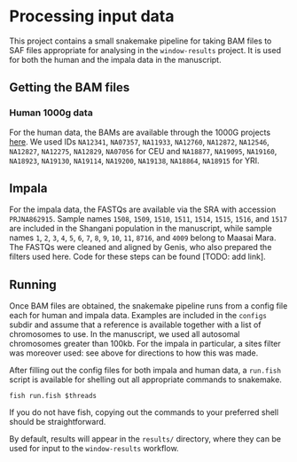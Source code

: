# Processing input data

This project contains a small snakemake pipeline for taking BAM files to SAF files appropriate for analysing in the `window-results` project. It is used for both the human and the impala data in the manuscript.

## Getting the BAM files

### Human 1000g data

For the human data, the BAMs are available through the 1000G projects [here](https://ftp.1000genomes.ebi.ac.uk/vol1/ftp/phase3/). We used IDs `NA12341`, `NA07357`, `NA11933`, `NA12760`, `NA12872`, `NA12546`, `NA12827`, `NA12275`, `NA12829`, `NA07056` for CEU and `NA18877`, `NA19095`, `NA19160`, `NA18923`, `NA19130`, `NA19114`, `NA19200`, `NA19138`, `NA18864`, `NA18915` for YRI.

## Impala

For the impala data, the FASTQs are available via the SRA with accession `PRJNA862915`. Sample names `1508`, `1509`, `1510`, `1511`, `1514`, `1515`, `1516`, and `1517` are included in the Shangani population in the manuscript, while sample names `1`, `2`, `3`, `4`, `5`, `6`, `7`, `8`, `9`, `10`, `11`, `8716`, and `4009` belong to Maasai Mara. The FASTQs were cleaned and aligned by Genis, who also prepared the filters used here. Code for these steps can be found [TODO: add link].

## Running

Once BAM files are obtained, the snakemake pipeline runs from a config file each for human and impala data. Examples are included in the `configs` subdir and assume that a reference is available together with a list of chromosomes to use. In the manuscript, we used all autosomal chromosomes greater than 100kb. For the impala in particular, a sites filter was moreover used: see above for directions to how this was made.

After filling out the config files for both impala and human data, a `run.fish` script is available for shelling out all appropriate commands to snakemake. 

```shell
fish run.fish $threads
```

If you do not have fish, copying out the commands to your preferred shell should be straightforward.

By default, results will appear in the `results/` directory, where they can be used for input to the `window-results` workflow.
